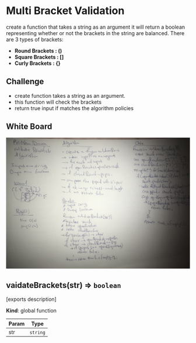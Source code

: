 # Multi Bracket Validation
create a function that takes a string as an argument it will return a boolean representing whether or not the brackets in the string are balanced. There are 3 types of brackets:
- **Round Brackets : ()**
- **Square Brackets : []**
- **Curly Brackets : {}**


## Challenge
- create function takes a string as an argument.
- this function will check the brackets
- return true input if matches the algorithm policies


<a name="vaidateBrackets"></a>

## White Board
<img src="../../assets/cc-13.jpeg" />

## vaidateBrackets(str) ⇒ <code>boolean</code>
[exports description]

**Kind**: global function  

| Param | Type |
| --- | --- |
| str | <code>string</code> |
